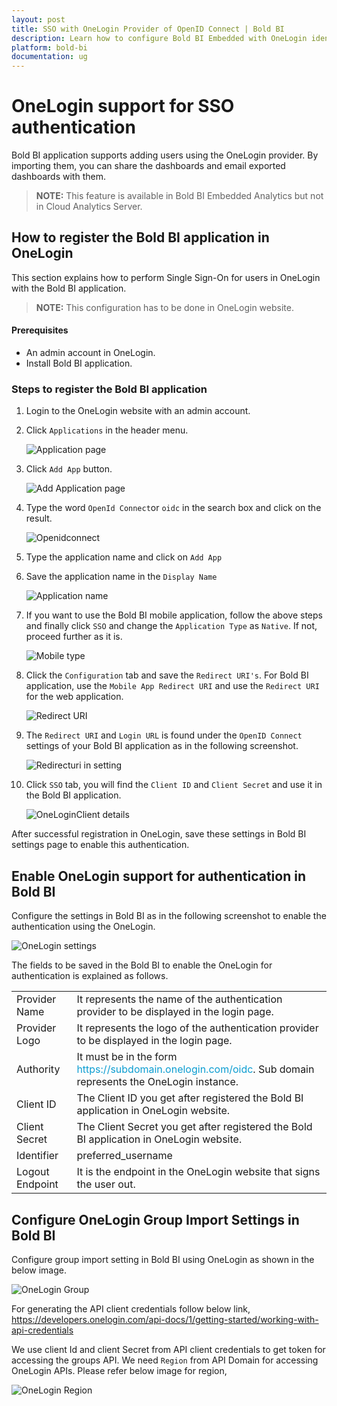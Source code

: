 ```yaml
---
layout: post
title: SSO with OneLogin Provider of OpenID Connect | Bold BI
description: Learn how to configure Bold BI Embedded with OneLogin identity provider for Single Sign-on authentication using OpenID Connect.
platform: bold-bi
documentation: ug
---
```


# OneLogin support for SSO authentication

Bold BI application supports adding users using the OneLogin provider. By importing them, you can share the dashboards and email exported dashboards with them.

> **NOTE:** This feature is available in Bold BI Embedded Analytics but not in Cloud Analytics Server.

## How to register the Bold BI application in OneLogin

This section explains how to perform Single Sign-On for users in OneLogin with the Bold BI application.

> **NOTE:**  This configuration has to be done in OneLogin website.

#### Prerequisites

* An admin account in OneLogin.
* Install Bold BI application.

### Steps to register the Bold BI application

1. Login to the OneLogin website with an admin account.

2. Click `Applications` in the header menu.

    ![Application page](/static/assets/site-administration/openid-support/images/oneloginadmin.png)

3. Click `Add App` button.

    ![Add Application page](/static/assets/site-administration/openid-support/images/oneloginaddapp.png)

4. Type the word `OpenId Connect`or `oidc` in the search box and click on the result.

    ![Openidconnect](/static/assets/site-administration/openid-support/images/openidconnect.png)

5. Type the application name and click on `Add App`

6. Save the application name in the `Display Name`

    ![Application name](/static/assets/site-administration/openid-support/images/oneloginname.png)

7. If you want to use the Bold BI mobile application, follow the above steps and finally click `SSO` and change the `Application Type` as `Native`. If not, proceed further as it is.

    ![Mobile type](/static/assets/site-administration/openid-support/images/mobile-onelogin.png)

8. Click the `Configuration` tab and save the `Redirect URI's`. For Bold BI application, use the `Mobile App Redirect URI` and use the `Redirect URI` for the web application.

    ![Redirect URI](/static/assets/site-administration/openid-support/images/oneloginredirect.png)
 
9. The `Redirect URI` and `Login URL` is found under the `OpenID Connect` settings of your Bold BI application as in the following screenshot.

    ![Redirecturi in setting](/static/assets/site-administration/openid-support/images/redirecturi.png#width=55%)

10. Click `SSO` tab, you will find the `Client ID` and `Client Secret` and use it in the Bold BI application.

    ![OneLoginClient details](/static/assets/site-administration/openid-support/images/oneloginclient.png)

After successful registration in OneLogin, save these settings in Bold BI settings page to enable this authentication.

## Enable OneLogin support for authentication in Bold BI

Configure the settings in Bold BI as in the following screenshot to enable the authentication using the OneLogin.

![OneLogin settings](/static/assets/site-administration/openid-support/images/onelogin-sample-value.png#width=55%)

The fields to be saved in the Bold BI to enable the OneLogin for authentication is explained as follows.

<table>

<tr>
<td>Provider Name</td>
<td>It represents the name of the authentication provider to be displayed in the login page.</td>
</tr>

<tr>
<td>Provider Logo</td>
<td>It represents the logo of the authentication provider to be displayed in the login page.</td>
</tr>

<tr>
<td>Authority</td>
<td>It must be in the form <span style="color:#0c9dd1">https://subdomain.onelogin.com/oidc</span>. Sub domain represents the OneLogin instance.</td>
</tr>

<tr>
<td>Client ID</td>
<td>The Client ID you get after registered the Bold BI application in OneLogin website.</td>
</tr>

<tr>
<td>Client Secret</td>
<td>The Client Secret you get after registered the Bold BI application in OneLogin website.</td>
</tr>

<tr>
<td>Identifier</td>
<td>preferred_username</td>
</tr>

<tr>
<td>Logout Endpoint</td>
<td>It is the endpoint in the OneLogin website that signs the user out.</td>
</tr>

</table>

## Configure OneLogin Group Import Settings in Bold BI

Configure group import setting in Bold BI using OneLogin as shown in the below image.

![OneLogin Group](/static/assets/site-administration/openid-support/images/OneLogin-group.png)

For generating the API client credentials follow below link,
https://developers.onelogin.com/api-docs/1/getting-started/working-with-api-credentials

We use client Id and client Secret from API client credentials to get token for accessing the groups API. We need `Region` from API Domain for accessing OneLogin APIs. Please refer below image for region,

![OneLogin Region](/static/assets/site-administration/openid-support/images/OneLogin-region.png)
